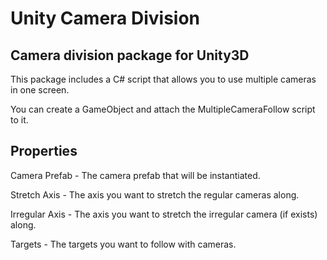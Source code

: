 # Unity Camera Division

## Camera division package for Unity3D
This package includes a C# script that allows you to use multiple cameras in one screen.

You can create a GameObject and attach the MultipleCameraFollow script to it.

## Properties
Camera Prefab - The camera prefab that will be instantiated.

Stretch Axis - The axis you want to stretch the regular cameras along.

Irregular Axis - The axis you want to stretch the irregular camera (if exists) along.

Targets - The targets you want to follow with cameras.
